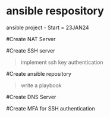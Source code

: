 # ansible respository

ansible project - Start = 23JAN24 

#Create NAT Server 

#Create SSH server
 > implement ssh key authentication

#Create ansible repository
  > write a playbook 

#Create DNS Server

#Create MFA for SSH authentication
